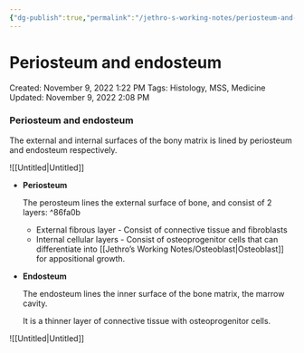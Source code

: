 ```yaml
---
{"dg-publish":true,"permalink":"/jethro-s-working-notes/periosteum-and-endosteum/","dgPassFrontmatter":true}
---
```



# Periosteum and endosteum

Created: November 9, 2022 1:22 PM
Tags: Histology, MSS, Medicine
Updated: November 9, 2022 2:08 PM

### Periosteum and endosteum

The external and internal surfaces of the bony matrix is lined by periosteum and endosteum respectively.

![[Untitled\|Untitled]]

- ********************Periosteum********************
    
    The perosteum lines the external surface of bone, and consist of 2 layers: ^86fa0b
    
    - External fibrous layer - Consist of connective tissue and fibroblasts
    - Internal cellular layers - Consist of osteoprogenitor cells that can differentiate into [[Jethro’s Working Notes/Osteoblast\|Osteoblast]] for appositional growth.
- ******************Endosteum******************
    
    The endosteum lines the inner surface of the bone matrix, the marrow cavity.
    
    It is a thinner layer of connective tissue with osteoprogenitor cells.
    

![[Untitled\|Untitled]]